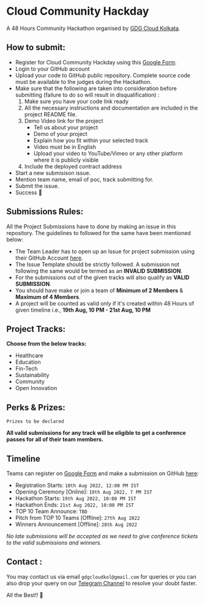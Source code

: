 # Cloud Community Hackday
A 48 Hours Community Hackathon organised by [GDG Cloud Kolkata](https://gdg.community.dev/gdg-cloud-kolkata/).

## How to submit:
- Register for Cloud Community Hackday using this [Google Form](https://forms.gle/1aW6Uc1swXGasSPe9).
- Login to your GitHub account 
- Upload your code to GitHub public repository. Complete source code must be available to the judges during the Hackathon. 
- Make sure that the following are taken into consideration before submitting (failure to do so will result in disqualification) :
    1. Make sure you have your code link ready
    2. All the necessary instructions and documentation are included in the project README file.
    3. Demo Video link for the project
        - Tell us about your project
        - Demo of your project
        - Explain how you fit within your selected track
        - Video must be in English
        - Upload your video to YouTube/Vimeo or any other platform where it is publicly visible  
    4. Include the deployed contract address
- Start a new submisison issue.
- Mention team name, email of poc, track submitting for.
- Submit the issue.
- Success 🎉

## Submissions Rules: 

All the Project Submissions have to done by making an issue in this repository. The guidelines to followed for the same have been mentioned below:
- The Team Leader has to open up an Issue for project submission using their GitHub Account [here](https://github.com/gdgcloudkol/hackday/issues/new?assignees=&labels=submission&template=submission.yml&title=Submission%3A+%3Cteam+name%3E).
- The Issue Template should be strictly followed. A submission not following the same would be termed as an **INVALID SUBMISSION**.
- For the submissions out of the given tracks will also qualify as **VALID SUBMISSION**.
- You should have make or join a team of **Minimum of 2 Members** & **Maximum of 4 Members**.
- A project will be counted as valid only if it's created within 48 Hours of given timeline i.e., **19th Aug, 10 PM - 21st Aug, 10 PM**

## Project Tracks:

**Choose from the below tracks:**
- Healthcare
- Education
- Fin-Tech
- Sustainability 
- Community
- Open Innovation

## Perks & Prizes:

`Prizes to be declared`

**All valid submissions for any track will be eligible to get a conference passes for all of their team members.** 

## Timeline

Teams can register on [Google Form](https://forms.gle/1aW6Uc1swXGasSPe9) and make a submission on GitHub [here](https://github.com/gdgcloudkol/hackday/issues/new?assignees=&labels=submission&template=submission.yml&title=Submission%3A+%3Cteam+name%3E):  
- Registration Starts: `10th Aug 2022, 12:00 PM IST`
- Opening Ceremony [Online]: `19th Aug 2022, 7 PM IST`
- Hackathon Starts: `19th Aug 2022, 10:00 PM IST`
- Hackathon Ends: `21st Aug 2022, 10:00 PM IST`
- TOP 10 Team Announce: `TBD`
- Pitch from TOP 10 Teams [Offline]: `27th Aug 2022`
- Winners Announcement [Offline]: `28th Aug 2022`

*No late submissions will be accepted as we need to give conference tickets to the valid submissions and winners.*

## Contact : 

You may contact us via email `gdgcloudkol@gmail.com` for queries or you can also drop your query on our [Telegram Channel](https://t.me/gdgcloudkol) to resolve your doubt faster.

All the Best!! :rocket:
